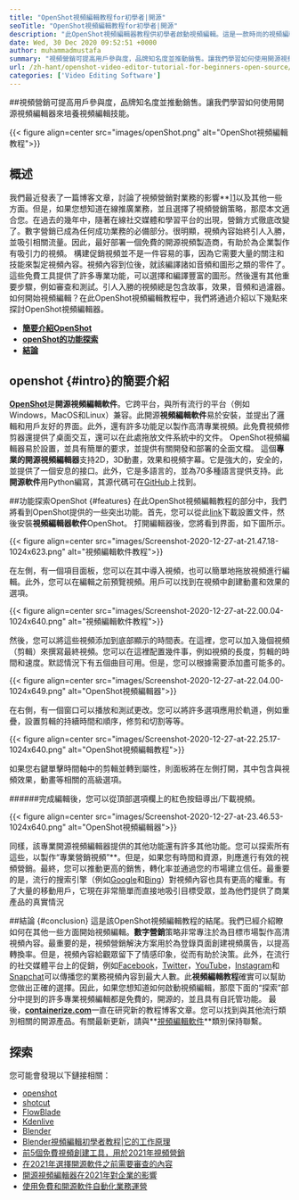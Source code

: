 ```yaml
---
title: "OpenShot視頻編輯教程for初學者|開源" 
seoTitle: "OpenShot視頻編輯教程for初學者|開源" 
description: "此OpenShot視頻編輯器教程供初學者啟動視頻編輯。這是一款時尚的視頻編輯器，提供3D動畫等功能。" 
date: Wed, 30 Dec 2020 09:52:51 +0000
author: muhammadmustafa
summary: "視頻營銷可提高用戶參與度，品牌知名度並推動銷售。讓我們學習如何使用開源視頻編輯器來培養視頻編輯技能。" 
url: /zh-hant/openshot-video-editor-tutorial-for-beginners-open-source/
categories: ['Video Editing Software']
---
```


##視頻營銷可提高用戶參與度，品牌知名度並推動銷售。讓我們學習如何使用開源視頻編輯器來培養視頻編輯技能。

{{< figure align=center src="images/openShot.png" alt="OpenShot視頻編輯教程">}}


## 概述
我們最近發表了一篇博客文章，討論了視頻營銷對業務的影響**][1]以及其他一些方面。但是，如果您想知道在線推廣業務，並且選擇了視頻營銷策略，那麼本文適合您。在過去的幾年中，隨著在線社交媒體和學習平台的出現，營銷方式徹底改變了。數字營銷已成為任何成功業務的必備部分。很明顯，視頻內容始終引人入勝，並吸引相關流量。因此，最好部署一個免費的開源視頻製造商，有助於為企業製作有吸引力的視頻。
構建促銷視頻並不是一件容易的事，因為它需要大量的關注和技能來製定視頻內容。視頻內容到位後，就該編譯諸如音頻和圖形之類的零件了。這些免費工具提供了許多專業功能，可以選擇和編譯豐富的圖形。然後還有其他重要步驟，例如審查和測試。引人入勝的視頻總是包含故事，效果，音頻和過濾器。如何開始視頻編輯？在此OpenShot視頻編輯教程中，我們將通過介紹以下幾點來探討OpenShot視頻編輯器。
* **[簡要介紹OpenShot][2]**
* **[openShot的功能探索][3]**
* **[結論][4]**

## openshot   {#intro}的簡要介紹
[**OpenShot**][5]是**開源視頻編輯軟件**。它跨平台，與所有流行的平台（例如Windows，MacOS和Linux）兼容。此開源**視頻編輯軟件**易於安裝，並提出了邏輯和用戶友好的界面。此外，還有許多功能足以製作高清專業視頻。此免費視頻修剪器還提供了桌面交互，還可以在此處拖放文件系統中的文件。 OpenShot視頻編輯器易於設置，並具有簡單的要求，並提供有關開發和部署的全面文檔。
這個**專業的開源視頻編輯器**支持2D，3D動畫，效果和視頻字幕。它是強大的，安全的，並提供了一個安息的接口。此外，它是多語言的，並為70多種語言提供支持。此**開源軟件**用Python編寫，其源代碼可在[GitHub][6]上找到。

##功能探索OpenShot   {#features}
在此OpenShot視頻編輯教程的部分中，我們將看到OpenShot提供的一些突出功能。首先，您可以從此[link][7]下載設置文件，然後安裝**視頻編輯器軟件**OpenShot。
打開編輯器後，您將看到界面，如下圖所示。

{{< figure align=center src="images/Screenshot-2020-12-27-at-21.47.18-1024x623.png" alt="視頻編輯軟件教程">}}

在左側，有一個項目面板，您可以在其中導入視頻，也可以簡單地拖放視頻進行編輯。此外，您可以在編輯之前預覽視頻。用戶可以找到在視頻中創建動畫和效果的選項。

{{< figure align=center src="images/Screenshot-2020-12-27-at-22.00.04-1024x640.png" alt="視頻編輯軟件教程">}}

然後，您可以將這些視頻添加到底部顯示的時間表。在這裡，您可以加入幾個視頻（剪輯）來撰寫最終視頻。您可以在這裡配置幾件事，例如視頻的長度，剪輯的時間和速度。默認情況下有五個曲目可用。但是，您可以根據需要添加盡可能多的。

{{< figure align=center src="images/Screenshot-2020-12-27-at-22.04.00-1024x649.png" alt="OpenShot視頻編輯器">}}

在右側，有一個窗口可以播放和測試更改。您可以將許多選項應用於軌道，例如重疊，設置剪輯的持續時間和順序，修剪和切割等等。

{{< figure align=center src="images/Screenshot-2020-12-27-at-22.25.17-1024x640.png" alt="OpenShot視頻編輯教程">}}

如果您右鍵單擊時間軸中的剪輯並轉到屬性，則面板將在左側打開，其中包含與視頻效果，動畫等相關的高級選項。

######完成編輯後，您可以從頂部選項欄上的紅色按鈕導出/下載視頻。

{{< figure align=center src="images/Screenshot-2020-12-27-at-23.46.53-1024x640.png" alt="OpenShot視頻編輯器">}}

同樣，該專業開源視頻編輯器提供的其他功能還有許多其他功能。您可以探索所有這些，以製作“專業營銷視頻”**。但是，如果您有時間和資源，則應進行有效的視頻營銷。最終，您可以推動更高的銷售，轉化率並通過您的市場建立信任。最重要的是，流行的搜索引擎（例如[Google][8]和[Bing][9]）對視頻內容也具有更高的權重。有了大量的移動用戶，它現在非常簡單而直接地吸引目標受眾，並為他們提供了商業產品的真實情況

##結論 {#conclusion}
這是該OpenShot視頻編輯教程的結尾。我們已經介紹瞭如何在其他一些方面開始視頻編輯。**數字營銷**策略非常專注於為目標市場製作高清視頻內容。最重要的是，視頻營銷解決方案用於為登錄頁面創建視頻廣告，以提高轉換率。但是，視頻內容給觀眾留下了情感印象，從而有助於決策。此外，在流行的社交媒體平台上的促銷，例如[Facebook][10]，[Twitter][11]，[YouTube][12]，[Instagram][13]和[Snapchat][14]可以傳播您的業務視頻內容到最大人數。此**視頻編輯教程**確實可以幫助您做出正確的選擇。因此，如果您想知道如何啟動視頻編輯，那麼下面的“探索”部分中提到的許多專業視頻編輯都是免費的，開源的，並且具有自託管功能。
最後，[**containerize.com**][15]一直在研究新的教程博客文章。您可以找到與其他流行類別相關的開源產品。有關最新更新，請與**[視頻編輯軟件][16]**類別保持聯繫。

## 探索
您可能會發現以下鏈接相關：
  * [openshot][5]
  * [shotcut][17]
  * [FlowBlade][18]
  * [Kdenlive][19]
  * [Blender][20]
  * [Blender視頻編輯初學者教程|它的工作原理][21]
  * [前5個免費視頻創建工具，用於2021年視頻營銷][22]
  * [在2021年選擇開源軟件之前需要審查的內容][23]
  * [開源視頻編輯器在2021年對企業的影響][1]
  * [使用免費和開源軟件自動化業務運營][24]

  
[1]: https://blog.containerize.com/video-editing-software/how-video-editing-software-improves-business-video-marketing/
[2]: #intro
[3]: #features
[4]: #Conclusion
[5]: https://products.containerize.com/video-editing-software/openshot
[6]: https://github.com/OpenShot/openshot-qt
[7]: https://www.openshot.org/download/
[8]: https://www.google.com/
[9]: https://www.bing.com/
[10]: https://www.facebook.com/
[11]: https://twitter.com/home
[12]: https://www.youtube.com/
[13]: http://instagram.com
[14]: https://www.snapchat.com/
[15]: https://www.containerize.com/
[16]: https://products.containerize.com/video-editing-software
[17]: https://products.containerize.com/video-editing-software/shotcut
[18]: https://products.containerize.com/video-editing-software/flowblade
[19]: https://products.containerize.com/video-editing-software/kdenlive
[20]: https://products.containerize.com/video-editing-software/blender
[21]: https://blog.containerize.com/video-editing-software/blender-video-editing-tutorial-for-beginners/
[22]: https://blog.containerize.com/video-editing-software/top-5-open-source-video-editor-software-for-video-marketing/
[23]: https://blog.containerize.com/cmdb-software/things-to-review-before-opting-open-source-software-in-2021/
[24]: https://blog.containerize.com/blogging/automate-business-operations-using-open-source-software/
